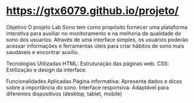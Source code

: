 #  https://gtx6079.github.io/projeto/

Objetivo O projeto Lab Sono tem como propósito fornecer uma plataforma interativa para auxiliar no monitoramento e na melhoria da qualidade do sono dos usuarios. Através de uma interface simples, os usuários poderão acessar informações e ferramentas úteis para criar hábitos de sono mais saudáveis e encontrar auxilio.

Tecnologias Utilizadas 
HTML: Estruturação das páginas web. 
CSS: Estilização e design da interface.

Funcionalidades Aplicadas Página informativa: Apresenta dados e dicas sobre a importância do sono.
Interface responsiva: Adaptável para diferentes dispositivos (desktop, tablet, mobile)
